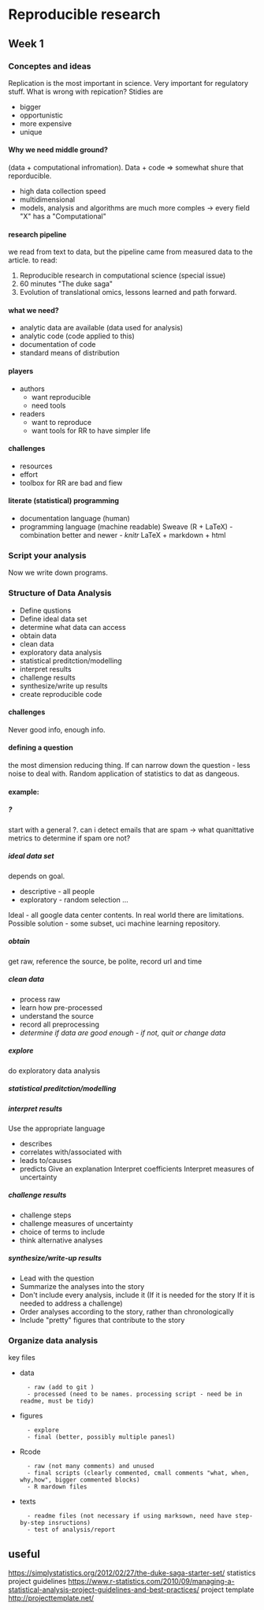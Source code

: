 # Reproducible research
## Week 1
### Conceptes and ideas
Replication is the most important in science. Very important for regulatory stuff.
What is wrong with repication?
Stidies are 
- bigger
- opportunistic
- more expensive
- unique
#### Why we need middle ground?
(data + computational infromation). Data + code => somewhat shure that reporducible.
- high data collection speed
- multidimensional
- models, analysis and algorithms are much more comples -> every field "X" has a "Computational"

#### research pipeline
we read from text to data, but the pipeline came from measured data to the article.
to read:
1. Reproducible research in computational science (special issue)
2. 60 minutes "The duke saga"
3. Evolution of translational omics, lessons learned and path forward.

#### what we need?
- analytic data are available (data used for analysis)
- analytic code (code applied to this)
- documentation of code
- standard means of distribution

#### players
- authors
  - want reproducible 
  - need tools
- readers
  - want to reproduce
  - want tools for RR to have simpler life
  
#### challenges
- resources
- effort
- toolbox for RR are bad and fiew

#### literate (statistical) programming
* documentation language (human)
* programming language (machine readable)
Sweave (R + LaTeX) - combination
better and newer - _knitr_
LaTeX + markdown + html

### Script your analysis
Now we write down programs.

### Structure of Data Analysis
- Define qustions
- Define ideal data set
- determine what data can access
- obtain data
- clean data
- exploratory data analysis
- statistical preditction/modelling
- interpret results
- challenge results
- synthesize/write up results
- create reproducible code

#### challenges
Never good info, enough info.

#### defining a question 
the most dimension reducing thing. If can narrow down the question - less noise to deal with. Random application of statistics to dat as dangeous.

#### example:

#####  ?
start with a general ?. can i detect emails that are spam -> what quanittative metrics to determine if spam ore not?

#####  ideal data set
depends on goal.
- descriptive - all people
- exploratory - random selection
...

Ideal - all google data center contents.
In real world there are limitations.
Possible solution - some subset, uci machine learning repository.

##### obtain
get raw, reference the source, be polite, record url and time

##### clean data
- process raw
- learn how pre-processed
- understand the source
- record all preprocessing
- *determine if data are good enough - if not, quit or change data*

##### explore
do exploratory data analysis
##### statistical preditction/modelling

##### interpret results
Use the appropriate language
- describes
- correlates with/associated with
- leads to/causes
- predicts
Give an explanation
Interpret coefficients
Interpret measures of uncertainty

##### challenge results
- challenge steps
- challenge measures of uncertainty
- choice of terms to include
- think alternative analyses

##### synthesize/write-up results
- Lead with the question
- Summarize the analyses into the story
- Don't include every analysis, include it (If it is needed for the story If it is needed to address a challenge)
- Order analyses according to the story, rather than chronologically
- Include "pretty" figures that contribute to the story

### Organize data analysis
key files

- data
       
        - raw (add to git )
        - processed (need to be names. processing script - need be in readme, must be tidy)
        
- figures
        
        - explore
        - final (better, possibly multiple panesl)
        
- Rcode
        
        - raw (not many comments) and unused
        - final scripts (clearly commented, cmall comments "what, when, why,how", bigger commented blocks)
        - R mardown files
        
- texts
        
        - readme files (not necessary if using marksown, need have step-by-step insructions)
        - test of analysis/report
## useful
https://simplystatistics.org/2012/02/27/the-duke-saga-starter-set/
statistics project guidelines https://www.r-statistics.com/2010/09/managing-a-statistical-analysis-project-guidelines-and-best-practices/
project template http://projecttemplate.net/
